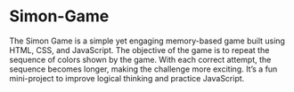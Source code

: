 # Simon-Game
The Simon Game is a simple yet engaging memory-based game built using HTML, CSS, and JavaScript. The objective of the game is to repeat the sequence of colors shown by the game. With each correct attempt, the sequence becomes longer, making the challenge more exciting. It’s a fun mini-project to improve logical thinking and practice JavaScript.
